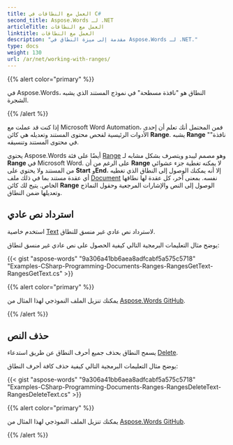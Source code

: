 ```yaml
---
title: العمل مع النطاقات في C#
second_title: Aspose.Words لـ .NET
articleTitle: العمل مع النطاقات
linktitle: العمل مع النطاقات
description: "مقدمة إلى ميزة النطاق في Aspose.Words لـ .NET."
type: docs
weight: 130
url: /ar/net/working-with-ranges/
---
```


{{% alert color="primary" %}}

في Aspose.Words، النطاق هو "نافذة مسطحة" في نموذج المستند الذي يشبه الشجرة.

{{% /alert %}}

إذا كنت قد عملت مع Microsoft Word Automation، فمن المحتمل أنك تعلم أن إحدى الأدوات الرئيسية لفحص محتوى المستند وتعديله هي كائن **Range**. يشبه **Range** "نافذة" في محتوى المستند وتنسيقه.

يحتوي Aspose.Words أيضًا على فئة [Range](https://reference.aspose.com/words/ar/net/aspose.words/range/) وهو مصمم ليبدو ويتصرف بشكل مشابه لـ **Range** في Microsoft Word. على الرغم من أن **Range** لا يمكنه تغطية جزء عشوائي من المستند ولا يحتوي على **Start** و**End**، إلا أنه يمكنك الوصول إلى النطاق الذي تغطيه أي عقدة مستند بما في ذلك ملف [Document](https://reference.aspose.com/words/ar/net/aspose.words/document/) نفسه. بمعنى آخر، كل عقدة لها نطاقها الخاص. يتيح لك كائن **Range** الوصول إلى النص والإشارات المرجعية وحقول النماذج وتعديلها ضمن النطاق.

## استرداد نص عادي

استخدم خاصية [Text](https://reference.aspose.com/words/ar/net/aspose.words/range/text/) لاسترداد نص عادي غير منسق للنطاق.

يوضح مثال التعليمات البرمجية التالي كيفية الحصول على نص عادي غير منسق لنطاق:

{{< gist "aspose-words" "9a306a41bb6aea8adfcabf5a575c5718" "Examples-CSharp-Programming-Documents-Ranges-RangesGetText-RangesGetText.cs" >}}

{{% alert color="primary" %}}

يمكنك تنزيل الملف النموذجي لهذا المثال من [Aspose.Words GitHub](ttps://github.com/aspose-words/Aspose.Words-for-.NET/blob/master/Examples/Data/Document.docx).

{{% /alert %}}

## حذف النص

يسمح النطاق بحذف جميع أحرف النطاق عن طريق استدعاء [Delete](https://reference.aspose.com/words/ar/net/aspose.words/range/delete/).

يوضح مثال التعليمات البرمجية التالي كيفية حذف كافة أحرف النطاق:

{{< gist "aspose-words" "9a306a41bb6aea8adfcabf5a575c5718" "Examples-CSharp-Programming-Documents-Ranges-RangesDeleteText-RangesDeleteText.cs" >}}

{{% alert color="primary" %}}

يمكنك تنزيل الملف النموذجي لهذا المثال من [Aspose.Words GitHub](ttps://github.com/aspose-words/Aspose.Words-for-.NET/blob/master/Examples/Data/Document.docx).

{{% /alert %}}